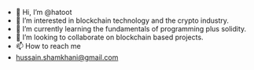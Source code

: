 - 👋 Hi, I’m @hatoot
- 👀 I’m interested in blockchain technology and the crypto industry.
- 🌱 I’m currently learning the fundamentals of programming plus solidity.
- 💞️ I’m looking to collaborate on blockchain based projects.
- 📫 How to reach me 
- hussain.shamkhani@gmail.com

<!---
hatoot/hatoot is a ✨ special ✨ repository because its `README.md` (this file) appears on your GitHub profile.
You can click the Preview link to take a look at your changes.
--->
